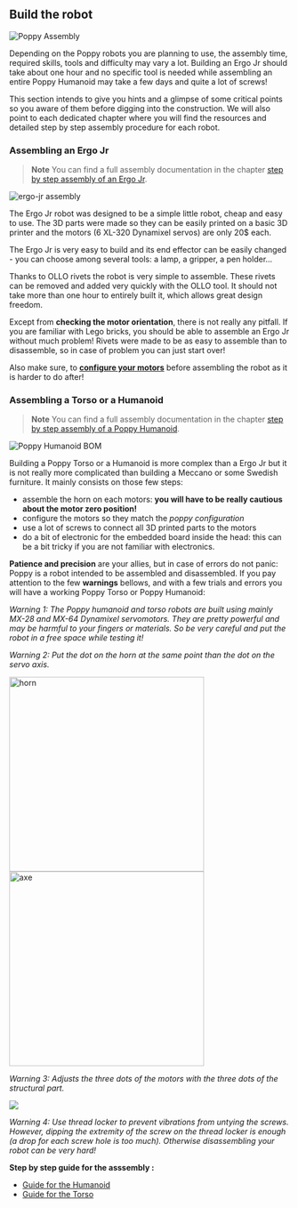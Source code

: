 ## Build the robot

![Poppy Assembly](../img/assembly_pretty.jpg)

Depending on the Poppy robots you are planning to use, the assembly time, required skills, tools and difficulty may vary a lot. Building an Ergo Jr should take about one hour and no specific tool is needed while assembling an entire Poppy Humanoid may take a few days and quite a lot of screws!

This section intends to give you hints and a glimpse of some critical points so you aware of them before digging into the construction. We will also point to each dedicated chapter where you will find the resources and detailed step by step assembly procedure for each robot.

### Assembling an Ergo Jr

> **Note** You can find a full assembly documentation in the chapter [step by step assembly of an Ergo Jr](../assembly-guides/ergo-jr/README.md).

<!-- TODO: refaire une belle photo avec la vraie BOM -->

![ergo-jr assembly](../assembly-guides/ergo-jr/img/assembly/steps/ErgoJr_assembly.gif)

The Ergo Jr robot was designed to be a simple little robot, cheap and easy to use. The 3D parts were made so they can be easily printed on a basic 3D printer and the motors (6 XL-320 Dynamixel servos) are only 20$ each.

The Ergo Jr is very easy to build and its end effector can be easily changed - you can choose among several tools: a lamp, a gripper, a pen holder...

Thanks to OLLO rivets the robot is very simple to assemble. These rivets can be removed and added very quickly with the OLLO tool. It should not take more than one hour to entirely built it, which allows great design freedom.

<!-- TODO: image des rivets et du tool en action -->

Except from **checking the motor orientation**, there is not really any pitfall. If you are familiar with Lego bricks, you should be able to assemble an Ergo Jr without much problem! Rivets were made to be as easy to assemble than to disassemble, so in case of problem you can just start over!

Also make sure, to [**configure your motors**](../assembly-guides/ergo-jr/motor-configuration.md) before assembling the robot as it is harder to do after!

### Assembling a Torso or a Humanoid

> **Note** You can find a full assembly documentation in the chapter [step by step assembly of a Poppy Humanoid](../assembly-guides/poppy-humanoid/README.md).

![Poppy Humanoid BOM](../img/humanoid/bom.jpg)

Building a Poppy Torso or a Humanoid is more complex than a Ergo Jr but it is not really more complicated than building a Meccano or some Swedish furniture. It mainly consists on those few steps:

<!-- TODO: add links of the advanced doc -->

- assemble the horn on each motors: **you will have to be really cautious about the motor zero position!**
- configure the motors so they match the *poppy configuration*
- use a lot of screws to connect all 3D printed parts to the motors
- do a bit of electronic for the embedded board inside the head: this can be a bit tricky if you are not familiar with electronics.

**Patience and precision** are your allies, but in case of errors do not panic: Poppy is a robot intended to be assembled and disassembled. If you pay attention to the few **warnings** bellows, and with a few trials and errors you will have a working Poppy Torso or Poppy Humanoid:

*Warning 1: The Poppy humanoid and torso robots are built using mainly MX-28 and MX-64 Dynamixel servomotors. They are pretty powerful and may be harmful to your fingers or materials. So be very careful and put the robot in a free space while testing it!*

*Warning 2: Put the dot on the horn at the same point than the dot on the servo axis.*

<img src="../img/humanoid/horn.jpg" alt="horn" style="height: 350px;" /><img src="../img/humanoid/axe.jpg" alt="axe" style="height: 350px;" />

*Warning 3: Adjusts the three dots of the motors with the three dots of the structural part.*

![](../img/humanoid/three_dots.jpg)

*Warning 4: Use thread locker to prevent vibrations from untying the screws. However, dipping the extremity of the screw on the thread locker is enough (a drop for each screw hole is too much). Otherwise disassembling your robot can be very hard!*

<!-- TODO: Add directly the youtube playlist of poppy torso and humanoid-->

**Step by step guide for the asssembly :**

- [Guide for the Humanoid](https://github.com/poppy-project/poppy-humanoid/blob/master/hardware/doc/Poppy_Humanoid_assembly_instructions.md)
- [Guide for the Torso](https://github.com/poppy-project/poppy-torso/blob/master/hardware/doc/Poppy_Torso_assembly_instructions.md)